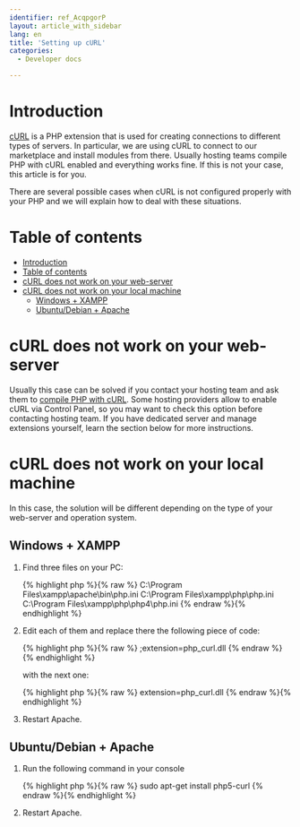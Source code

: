 ```yaml
---
identifier: ref_AcqpgorP
layout: article_with_sidebar
lang: en
title: 'Setting up cURL'
categories:
  - Developer docs

---
```



# Introduction

[cURL](http://www.php.net/manual/en/intro.curl.php) is a PHP extension that is used for creating connections to different types of servers. In particular, we are using cURL to connect to our marketplace and install modules from there. Usually hosting teams compile PHP with cURL enabled and everything works fine. If this is not your case, this article is for you.

There are several possible cases when cURL is not configured properly with your PHP and we will explain how to deal with these situations.

# Table of contents

*   [Introduction](#introduction)
*   [Table of contents](#table-of-contents)
*   [cURL does not work on your web-server](#curl-does-not-work-on-your-web-server)
*   [cURL does not work on your local machine](#curl-does-not-work-on-your-local-machine)
    *   [Windows + XAMPP](#windows-+-xampp)
    *   [Ubuntu/Debian + Apache](#ubuntu/debian-+-apache)

# cURL does not work on your web-server

Usually this case can be solved if you contact your hosting team and ask them to [compile PHP with cURL](http://www.php.net/manual/en/curl.installation.php). Some hosting providers allow to enable cURL via Control Panel, so you may want to check this option before contacting hosting team. If you have dedicated server and manage extensions yourself, learn the section below for more instructions.

# cURL does not work on your local machine

In this case, the solution will be different depending on the type of your web-server and operation system.

## Windows + XAMPP

1.  Find three files on your PC:

    {% highlight php %}{% raw %}
    C:\Program Files\xampp\apache\bin\php.ini
    C:\Program Files\xampp\php\php.ini
    C:\Program Files\xampp\php\php4\php.ini
    {% endraw %}{% endhighlight %}
2.  Edit each of them and replace there the following piece of code:

    {% highlight php %}{% raw %}
    ;extension=php_curl.dll
    {% endraw %}{% endhighlight %}

    with the next one:

    {% highlight php %}{% raw %}
    extension=php_curl.dll
    {% endraw %}{% endhighlight %}
3.  Restart Apache.

## Ubuntu/Debian + Apache

1.  Run the following command in your console

    {% highlight php %}{% raw %}
    sudo apt-get install php5-curl
    {% endraw %}{% endhighlight %}
2.  Restart Apache.